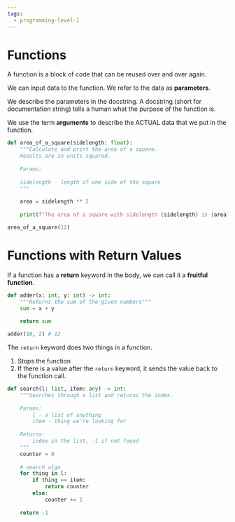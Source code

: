 ```yaml
---
tags:
  - programming-level-1
---
```


# Functions

A function is a block of code that can be reused over and over again.

We can input data to the function. We refer to the data as **parameters**.

We describe the parameters in the docstring. A docstring (short for documentation string) tells a human what the purpose of the function is.

We use the term **arguments** to describe the ACTUAL data that we put in the function.

```python
def area_of_a_square(sidelength: float):
	"""Calculate and print the area of a square.
	Results are in units squared.
	
	Params:
	
	sidelength - length of one side of the square
	"""
	
	area = sidelength ** 2
	
	print(f"The area of a square with sidelength {sidelength} is {area} square units.")

area_of_a_square(12)
```

# Functions with Return Values

If a function has a **return** keyword in the body, we can call it a **fruitful function**.

```python
def adder(x: int, y: int) -> int:
	"""Returns the sum of the given numbers"""
	sum = x + y
	
	return sum

adder(10, 2) # 12
```

The `return` keyword does two things in a function.

1. Stops the function
2. If there is a value after the `return` keyword, it sends the value back to the function call.

```python
def search(l: list, item: any) -> int:
	"""Searches through a list and returns the index.
	
	Params:
		l - a list of anything
		item - thing we're looking for
	
	Returns:
		index in the list, -1 if not found
	"""
	counter = 0
	
	# search algo
	for thing in l:
		if thing == item:
			return counter
		else:
			counter += 1
	
	return -1
```
